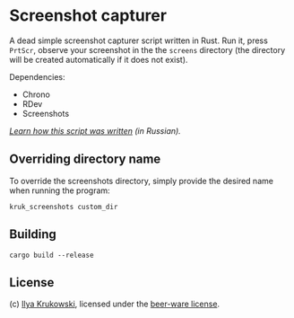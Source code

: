 # Screenshot capturer

A dead simple screenshot capturer script written in Rust. Run it, press `PrtScr`, observe your screenshot in the the `screens` directory (the directory will be created automatically if it does not exist).

Dependencies:

* Chrono
* RDev
* Screenshots

*[Learn how this script was written](https://youtu.be/gva5UYcHVWM?feature=shared) (in Russian).*

## Overriding directory name

To override the screenshots directory, simply provide the desired name when running the program:

```
kruk_screenshots custom_dir
```

## Building

```
cargo build --release
```

## License

(c) [Ilya Krukowski](http://bodrovis.tech/), licensed under the [beer-ware license](https://fedoraproject.org/wiki/Licensing/Beerware).
